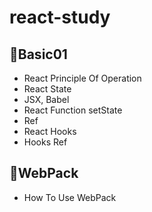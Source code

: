 # react-study


## 📂Basic01
- React Principle Of Operation
- React State
- JSX, Babel
- React Function setState
- Ref
- React Hooks
- Hooks Ref

## 📂WebPack
- How To Use WebPack

